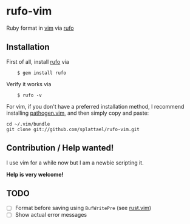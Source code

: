 # rufo-vim

Ruby format in [vim](https://www.vim.org) via [rufo](https://github.com/asterite/rufo)

## Installation

First of all, install [rufo](https://github.com/asterite/rufo) via

        $ gem install rufo

Verify it works via

        $ rufo -v

For vim, if you don't have a preferred installation method, I recommend
installing [pathogen.vim](https://github.com/tpope/vim-pathogen), and
then simply copy and paste:

    cd ~/.vim/bundle
    git clone git://github.com/splattael/rufo-vim.git

## Contribution / Help wanted!

I use vim for a while now but I am a newbie scripting it.

**Help is very welcome!**

## TODO

- [ ] Format before saving using `BufWritePre` (see [rust.vim](https://github.com/rust-lang/rust.vim/))
- [ ] Show actual error messages
